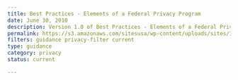 ```yaml
---
title: Best Practices - Elements of a Federal Privacy Program
date: June 30, 2010
description: Version 1.0 of Best Practices - Elements of a Federal Privacy Program was collaboratively developed by members of the Privacy Committee Best Practices Subcommittee of the Federal CIO Council (Best Practices Working Group), which consists of privacy experts from across the federal government.
permalink: https://s3.amazonaws.com/sitesusa/wp-content/uploads/sites/1151/2016/10/Elements-Federal-Privacy-Program-v1.0_June-2010.pdf
filters: guidance privacy-filter current
type: guidance
category: privacy
status: current

---
```

